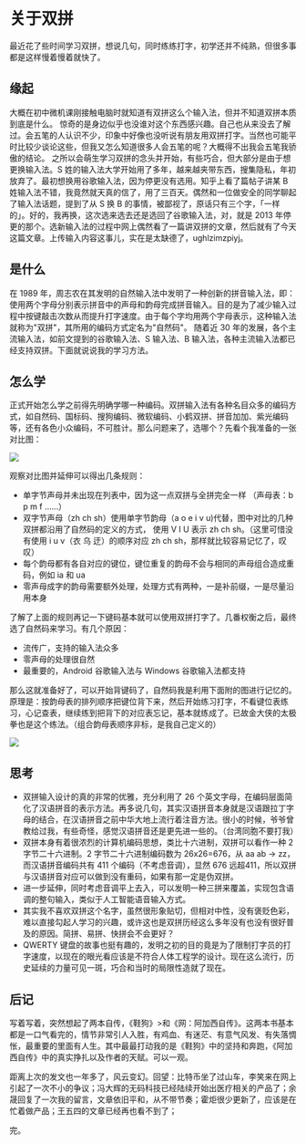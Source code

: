 # 关于双拼
最近花了些时间学习双拼，想说几句，同时练练打字，初学还并不纯熟，但很多事都是这样慢着慢着就快了。

## 缘起
大概在初中微机课刚接触电脑时就知道有双拼这么个输入法，但并不知道双拼本质到底是什么。
惊奇的是身边似乎也没谁对这个东西感兴趣。自己也从来没去了解过。会五笔的人认识不少，印象中好像也没听说有朋友用双拼打字。当然也可能平时比较少谈论这些，但我又怎么知道很多人会五笔的呢？大概得不出我会五笔我骄傲的结论。
之所以会萌生学习双拼的念头并开始，有些巧合，但大部分是由于想更换输入法。S 姓的输入法大学开始用了多年，越来越夹带东西，搜集隐私，年初放弃了。最初想换用谷歌输入法，因为停更没有选用。知乎上看了篇帖子讲某 B 姓输入法不错，我竟然就天真的信了，用了三百天。偶然和一位做安全的同学聊起了输入法话题，提到了从 S 换 B 的事情，被鄙视了，原话只有三个字，「一样的」。好的，我再换，这次选来选去还是选回了谷歌输入法，对，就是 2013 年停更的那个。选新输入法的过程中网上偶然看了一篇讲双拼的文章，然后就有了今天这篇文章。上传输入内容这事儿，实在是太缺德了，ughlzimzpiyj。

## 是什么
在 1989 年，周志农在其发明的自然输入法中发明了一种创新的拼音输入法，即：使用两个字母分别表示拼音中的声母和韵母完成拼音输入。目的是为了减少输入过程中按键敲击次数从而提升打字速度。由于每个字均用两个字母表示，这种输入法就称为"双拼"，其所用的编码方式定名为"自然码"。
随着近 30 年的发展，各个主流输入法，如前文提到的谷歌输入法、S 输入法、B 输入法，各种主流输入法都已经支持双拼。下面就说说我的学习方法。

## 怎么学
正式开始怎么学之前得先明确学哪一种编码。双拼输入法有各种名目众多的编码方式，如自然码、国标码、搜狗编码、微软编码、小鹤双拼、拼音加加、紫光编码等，还有各色小众编码，不可胜计。那么问题来了，选哪个？先看个我准备的一张对比图：

![](https://img.risinghf.com/20200926-161004-674.png)

观察对比图并延伸可以得出几条规则：

- 单字节声母并未出现在列表中，因为这一点双拼与全拼完全一样 （声母表：b p m f ……）
- 双字节声母（zh ch sh）使用单字节韵母（a o e i v u)代替，图中对比的几种双拼都沿用了自然码的定义的方式， 使用 V I U 表示 zh ch sh。（这里可惜没有使用 i u v（衣 乌 迂）的顺序对应 zh ch sh，那样就比较容易记忆了，叹叹）
- 每个韵母都有各自对应的键位，键位重复的韵母不会与相同的声母组合造成重码，例如 ia 和 ua
- 零声母成字的韵母需要额外处理，处理方式有两种，一是补前缀，一是尽量沿用本身

了解了上面的规则再记一下键码基本就可以使用双拼打字了。几番权衡之后，最终选了自然码来学习。有几个原因：

- 流传广，支持的输入法众多
- 零声母的处理很自然
- 最重要的，Android 谷歌输入法与 Windows 谷歌输入法都支持

那么这就准备好了，可以开始背键码了，自然码我是利用下面附的图进行记忆的。原理是：按韵母表的排列顺序把键位背下来，然后开始练习打字，不看键位表练习，心记查表，继续练到把背下的对应表忘记，基本就练成了。已故金大侠的太极拳也是这个练法。（组合韵母表顺序非标，是我自己定义的）

![](https://img.risinghf.com/20200921-125311-094.png)

## 思考
- 双拼输入设计的真的非常的优雅，充分利用了 26 个英文字母，在编码层面简化了汉语拼音的表示方法。再多说几句，其实汉语拼音本身就是汉语跟拉丁字母的结合，在汉语拼音之前中华大地上流行着注音方法。很小的时候，爷爷曾教给过我，有些奇怪，感觉汉语拼音还是更先进一些的。（台湾同胞不要打我）
- 双拼本身有着很浓烈的计算机编码思想，类比十六进制，双拼可以看作一种 2 字节二十六进制。2 字节二十六进制编码数为 26x26=676，从 aa ab -> zz，而汉语拼音编码共有 411 个编码（不考虑音调），显然 676 远超411，所以双拼与汉语拼音对应可以做到没有重码，如果有那一定是伪双拼。
- 进一步延伸，同时考虑音调平上去入，可以发明一种三拼来覆盖，实现包含语调的整句输入，类似于人工智能语音输入方式。
- 其实我不喜欢双拼这个名字，虽然很形象贴切，但相对中性，没有褒贬色彩，难以直接勾起人学习的兴趣，或许这也是双拼历经这么多年没有也没有很好普及的原因。简拼、易拼、快拼会不会更好？
- QWERTY 键盘的故事也挺有趣的，发明之初的目的竟是为了限制打字员的打字速度，以现在的眼光看应该是不符合人体工程学的设计。现在这么流行，历史延续的力量可见一斑，巧合和当时的局限性造就了现在。

## 后记
写着写着，突然想起了两本自传，《鞋狗》>和《网：阿加西自传》。这两本书基本都是一口气看完的，情节非常引人入胜，有鸡血、有迷茫、有意气风发、有失落惆怅，最重要的里面有人生。其中最最打动我的是《鞋狗》中的坚持和奔跑，《阿加西自传》中的真实挣扎以及作者的天赋。可以一观。

距离上次的发文也一年多了，风云变幻。回望：比特币坐了过山车，李笑来在网上引起了一次不小的争议；冯大辉的无码科技已经陆续开始出医疗相关的产品了；余晟回复了一次我的留言，文章依旧平和，从不带节奏；霍炬很少更新了，应该是在忙着做产品；王五四的文章已经再也看不到了；

完。
